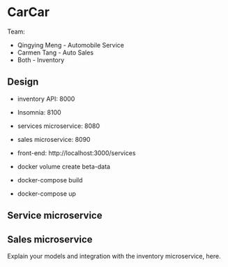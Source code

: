 # CarCar

Team:

- Qingying Meng - Automobile Service
- Carmen Tang - Auto Sales
- Both - Inventory

## Design

- inventory API: 8000
- Insomnia: 8100
- services microservice: 8080
- sales microservice: 8090
- front-end: http://localhost:3000/services

- docker volume create beta-data
- docker-compose build
- docker-compose up

## Service microservice

## Sales microservice

Explain your models and integration with the inventory
microservice, here.
